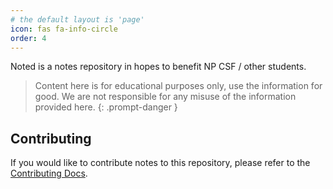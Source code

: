 ```yaml
---
# the default layout is 'page'
icon: fas fa-info-circle
order: 4
---
```


Noted is a notes repository in hopes to benefit NP CSF / other students.

> Content here is for educational purposes only, use the information for good. We are not responsible for any misuse of the information provided here.
{: .prompt-danger }

## Contributing

If you would like to contribute notes to this repository, please refer to the [Contributing Docs](/CONTRIBUTING.md).
